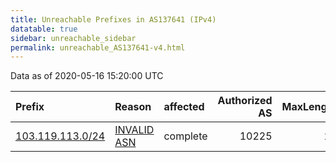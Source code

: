 ```yaml
---
title: Unreachable Prefixes in AS137641 (IPv4)
datatable: true
sidebar: unreachable_sidebar
permalink: unreachable_AS137641-v4.html
---
```


Data as of 2020-05-16 15:20:00 UTC


<div class="datatable-begin"></div>

| Prefix                                                     | Reason                                                                                                   | affected   |   Authorized AS |   MaxLength | Anchor                                       |   unreachable /24s |
|:-----------------------------------------------------------|:---------------------------------------------------------------------------------------------------------|:-----------|----------------:|------------:|:---------------------------------------------|-------------------:|
| [103.119.113.0/24](https://stat.ripe.net/103.119.113.0/24) | [INVALID ASN](https://rpki-validator.ripe.net/announcement-preview?asn=AS137641&prefix=103.119.113.0/24) | complete   |           10225 |          24 | [APNIC](unreachable_APNIC_RPKI_Root-v4.html) |                  1 |

<div class="datatable-end"></div>